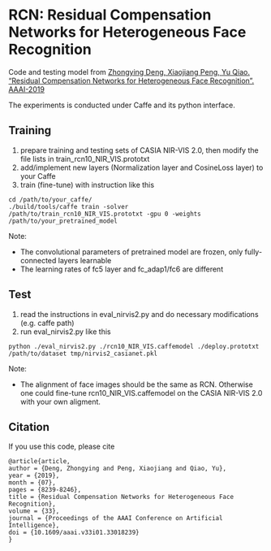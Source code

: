 # RCN: Residual Compensation Networks for Heterogeneous Face Recognition

Code and testing model from [Zhongying Deng, Xiaojiang Peng, Yu Qiao. “Residual Compensation Networks for Heterogeneous Face Recognition”. AAAI-2019
](https://aaai.org/ojs/index.php/AAAI/article/view/4835)

The experiments is conducted under Caffe and its python interface.

## Training

1. prepare training and testing sets of CASIA NIR-VIS 2.0, then modify the file lists in train_rcn10_NIR_VIS.prototxt
2. add/implement new layers (Normalization layer and CosineLoss layer) to your Caffe
3. train (fine-tune) with instruction like this

```
cd /path/to/your_caffe/
./build/tools/caffe train -solver /path/to/train_rcn10_NIR_VIS.prototxt -gpu 0 -weights /path/to/your_pretrained_model
```

Note:

* The convolutional parameters of pretrained model are frozen, only fully-connected layers learnable
* The learning rates of fc5 layer and fc_adap1/fc6 are different

## Test

1. read the instructions in eval_nirvis2.py and do necessary modifications (e.g. caffe path)
2. run eval_nirvis2.py like this

```
python ./eval_nirvis2.py ./rcn10_NIR_VIS.caffemodel ./deploy.prototxt /path/to/dataset tmp/nirvis2_casianet.pkl
```

Note:

* The alignment of face images should be the same as RCN. Otherwise one could fine-tune rcn10_NIR_VIS.caffemodel on the CASIA NIR-VIS 2.0 with your own aligment.

## Citation

If you use this code, please cite

```
@article{article,
author = {Deng, Zhongying and Peng, Xiaojiang and Qiao, Yu},
year = {2019},
month = {07},
pages = {8239-8246},
title = {Residual Compensation Networks for Heterogeneous Face Recognition},
volume = {33},
journal = {Proceedings of the AAAI Conference on Artificial Intelligence},
doi = {10.1609/aaai.v33i01.33018239}
}
```
